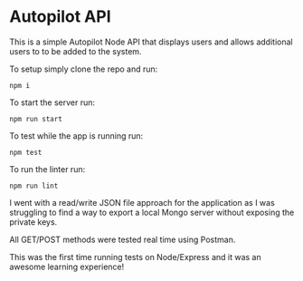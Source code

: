 # Autopilot API

This is a simple Autopilot Node API that displays users and allows additional users to to be added to the system.

To setup simply clone the repo and run:
```
npm i
```
To start the server run:
```
npm run start
```
To test while the app is running run:
```
npm test
```
To run the linter run:
```
npm run lint
```
I went with a read/write JSON file approach for the application as I was struggling to find a way to export a local Mongo server without exposing the private keys.

All GET/POST methods were tested real time using Postman.

This was the first time running tests on Node/Express and it was an awesome learning experience!

